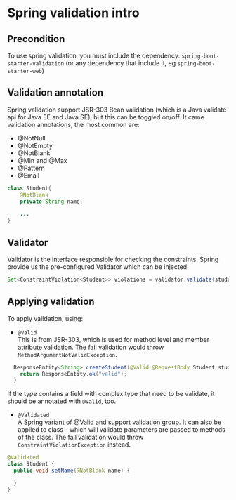 # Spring validation intro

## Precondition

To use spring validation, you must include the dependency: `spring-boot-starter-validation`
(or any dependency that include it, eg `spring-boot-starter-web`)

## Validation annotation

Spring validation support JSR-303 Bean validation (which is a Java validate api for Java EE and Java SE), but this can be toggled on/off. It came validation annotations, the most common are:

* @NotNull
* @NotEmpty
* @NotBlank
* @Min and @Max
* @Pattern
* @Email

```java
class Student{
    @NotBlank
    private String name;

    ...
}
```

## Validator

Validator is the interface responsible for checking the constraints. Spring provide us the pre-configured Validator which can be injected.

```java
Set<ConstraintViolation<Student>> violations = validator.validate(student);
```

## Applying validation

To apply validation, using:

* `@Valid`  
This is from JSR-303, which is used for method level and member attribute validation. The fail validation would throw `MethodArgumentNotValidException`.

```java
  ResponseEntity<String> createStudent(@Valid @RequestBody Student student) {
    return ResponseEntity.ok("valid");
  }
```

  If the type contains a field with complex type that need to be validate, it should be annotated with `@Valid`, too.

* `@Validated`  
A Spring variant of @Valid and support validation group. It can also be applied to class - which will validate parameters are passed to methods of the class. The fail validation would throw `ConstraintViolationException` instead.

```java
@Validated
class Student {
  public void setName(@NotBlank name) {

  }
}
```
